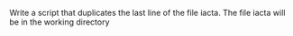 Write a script that duplicates the last line of the file iacta. The file iacta will be in the working directory